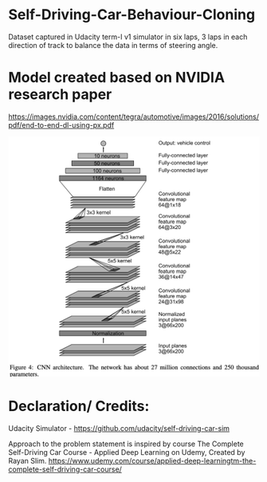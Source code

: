 # Self-Driving-Car-Behaviour-Cloning
Dataset captured in Udacity term-I v1 simulator in six laps, 3 laps in each direction of track to balance the data in terms of steering angle.

# Model created based on NVIDIA research paper
https://images.nvidia.com/content/tegra/automotive/images/2016/solutions/pdf/end-to-end-dl-using-px.pdf

![NVIDIA model](nvidia_model.png)

# Declaration/ Credits:
Udacity Simulator - https://github.com/udacity/self-driving-car-sim

Approach to the problem statement is inspired by course
The Complete Self-Driving Car Course - Applied Deep Learning on Udemy, Created by Rayan Slim.
https://www.udemy.com/course/applied-deep-learningtm-the-complete-self-driving-car-course/
